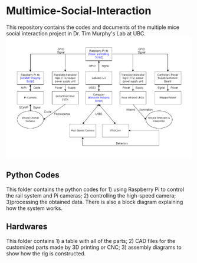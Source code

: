 # Multimice-Social-Interaction
This repository contains the codes and documents of the multiple mice social interaction project in Dr. Tim Murphy's Lab at UBC.  
![image](https://github.com/Haozong-Zeng/Multimice-Social-Interaction/blob/main/Python%20Codes/Block%20Diagram.png)
## Python Codes
This folder contains the python codes for 1) using Raspberry Pi to control the rail system and Pi cameras; 2) controlling the high-speed camera; 3)processing the obtained data. There is also a block diagram explaining how the system works.  
## Hardwares
This folder contains 1) a table with all of the parts; 2) CAD files for the customized parts made by 3D printing or CNC; 3) assembly diagrams to show how the rig is constructed.
